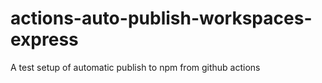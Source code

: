 # actions-auto-publish-workspaces-express

A test setup of automatic publish to npm from github actions